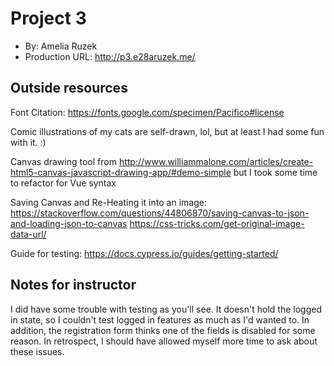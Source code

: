 # Project 3

- By: Amelia Ruzek
- Production URL: <http://p3.e28aruzek.me/>

## Outside resources

Font Citation: https://fonts.google.com/specimen/Pacifico#license

Comic illustrations of my cats are self-drawn, lol, but at least I had some fun with it. :)

Canvas drawing tool from http://www.williammalone.com/articles/create-html5-canvas-javascript-drawing-app/#demo-simple but I took some time to refactor for Vue syntax

Saving Canvas and Re-Heating it into an image: https://stackoverflow.com/questions/44806870/saving-canvas-to-json-and-loading-json-to-canvas
https://css-tricks.com/get-original-image-data-url/

Guide for testing: 
https://docs.cypress.io/guides/getting-started/


## Notes for instructor

I did have some trouble with testing as you'll see. It doesn't hold the logged in state, so I couldn't test logged in features as much as I'd wanted to. In addition, the registration form thinks one of the fields is disabled for some reason. In retrospect, I should have allowed myself more time to ask about these issues.


